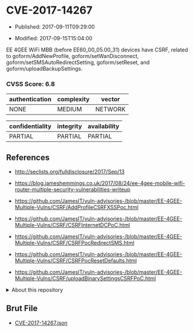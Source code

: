 # CVE-2017-14267

- Published: 2017-09-11T09:29:00

- Modified: 2017-09-15T15:04:00

EE 4GEE WiFi MBB (before EE60_00_05.00_31) devices have CSRF, related to goform/AddNewProfile, goform/setWanDisconnect, goform/setSMSAutoRedirectSetting, goform/setReset, and goform/uploadBackupSettings.

### CVSS Score: **6.8**

| authentication | complexity | vector |
| --- | --- | --- |
| NONE | MEDIUM | NETWORK |

| confidentiality | integrity | availability |
| --- | --- | --- |
| PARTIAL | PARTIAL | PARTIAL |

## References

* http://seclists.org/fulldisclosure/2017/Sep/13

* https://blog.jameshemmings.co.uk/2017/08/24/ee-4gee-mobile-wifi-router-multiple-security-vulnerabilities-writeup

* https://github.com/JamesIT/vuln-advisories-/blob/master/EE-4GEE-Multiple-Vulns/CSRF/AddProfileCSRFXSSPoc.html

* https://github.com/JamesIT/vuln-advisories-/blob/master/EE-4GEE-Multiple-Vulns/CSRF/CSRFInternetDCPoC.html

* https://github.com/JamesIT/vuln-advisories-/blob/master/EE-4GEE-Multiple-Vulns/CSRF/CSRFPocRedirectSMS.html

* https://github.com/JamesIT/vuln-advisories-/blob/master/EE-4GEE-Multiple-Vulns/CSRF/CSRFPocResetDefaults.html

* https://github.com/JamesIT/vuln-advisories-/blob/master/EE-4GEE-Multiple-Vulns/CSRF/uploadBinarySettingsCSRFPoC.html

<details>
<summary>About this repository</summary> 

  This repository is part of the project [Live Hack CVE](https://github.com/Live-Hack-CVE). Main website can be found [www.live-hack.org](https://www.live-hack.org) 
  
  Made by [Sn0wAlice](https://github.com/Sn0wAlice) for the people that care about security and need to have a feed of the latest CVEs. Hope you enjoy it, don't forget to star the repo and follow me on [Twitter](https://twitter.com/Sn0wAlice) and [Github](https://github.com/Sn0wAlice). And that is my [personnal website](https://www.alice-snow.me/)

  - [Home Page](https://github.com/Live-Hack-CVE)
  - [Framework](https://github.com/Live-Hack-CVE/cve-framework)
  - [CVE database](https://github.com/Live-Hack-CVE/full_database)
  - [Changelog](https://github.com/Live-Hack-CVE/Changelog)
</details>

## Brut File

* [CVE-2017-14267.json](https://raw.githubusercontent.com/Live-Hack-CVE/full_database/main/cves/2017/CVE-2017-14267.json)

